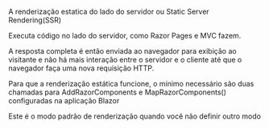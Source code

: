 A renderização estatica do lado do servidor ou Static Server Rendering(SSR)

Executa código no lado do servidor, como Razor Pages e MVC fazem.

A resposta completa é então enviada ao navegador para exibição ao visitante e não 
há mais interação entre o servidor e o cliente até que o navegador faça uma nova 
requisição HTTP.

Para que a renderização estática funcione, o mínimo necessário são duas chamadas 
para AddRazorComponents e MapRazorComponents<App>() configuradas na aplicação Blazor

Este é o modo padrão de renderização quando você não definir outro modo
